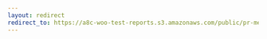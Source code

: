 ```yaml
---
layout: redirect
redirect_to: https://a8c-woo-test-reports.s3.amazonaws.com/public/pr-merge/43302/api/index.html
---
```

